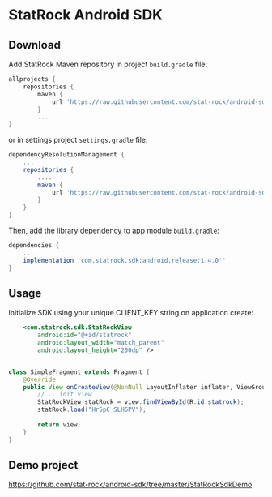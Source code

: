# StatRock Android SDK

## Download

Add StatRock Maven repository in project `build.gradle` file:

```gradle
allprojects {
    repositories {
        maven {
            url 'https://raw.githubusercontent.com/stat-rock/android-sdk/master/releases'
        }
        ...
}
```

or in settings project `settings.gradle` file:

```gradle
dependencyResolutionManagement {
    ...
    repositories {
        ....
        maven {
            url 'https://raw.githubusercontent.com/stat-rock/android-sdk/master/releases'
        }
    }
}
```

Then, add the library dependency to app module `build.gradle`:
```gradle
dependencies {
    ...
    implementation 'com.statrock.sdk:android.release:1.4.0''
}
```

## Usage

Initialize SDK using your unique CLIENT_KEY string on application create:

```xml
    <com.statrock.sdk.StatRockView
        android:id="@+id/statrock"
        android:layout_width="match_parent"
        android:layout_height="200dp" />
```

```java

class SimpleFragment extends Fragment {
    @Override
    public View onCreateView(@NonNull LayoutInflater inflater, ViewGroup container, Bundle savedInstanceState) {
        //... init view
        StatRockView statRock = view.findViewById(R.id.statrock);
        statRock.load("Hr5pC_SLH6PV");
        
        return view;
    }
}
```

## Demo project
https://github.com/stat-rock/android-sdk/tree/master/StatRockSdkDemo
